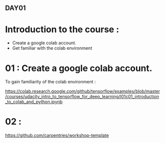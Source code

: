 ## DAY01

# Introduction to the course : 

- Create a google colab account. 
- Get familiar with the colab environment

# 01 : Create a google colab account. 

To gain familiarity of the colab environment :

https://colab.research.google.com/github/tensorflow/examples/blob/master/courses/udacity_intro_to_tensorflow_for_deep_learning/l01c01_introduction_to_colab_and_python.ipynb

# 02 :

https://github.com/carpentries/workshop-template

